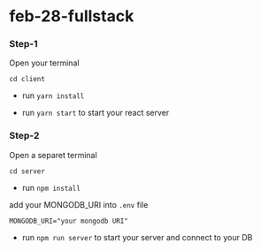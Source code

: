 # feb-28-fullstack

### Step-1
Open your terminal

`cd client` 

- run `yarn install` 

- run `yarn start` to start your react server

### Step-2
Open a separet terminal

`cd server`

- run `npm install` 

add your MONGODB_URI into `.env` file

`MONGODB_URI="your mongodb URI"`

- run `npm run server` to start your server and connect to your DB
